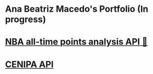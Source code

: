 # Ana Beatriz Macedo's Portfolio (In progress)

# [NBA all-time points analysis API 🏀](https://github.com/AnabeatrizMacedo241/NBA_AllTimePTS_API)

# [CENIPA API](https://github.com/AnabeatrizMacedo241/CENIPA_API)

